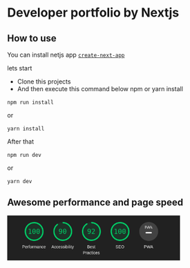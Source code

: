 # Developer portfolio by Nextjs

## How to use

You can install netjs app [`create-next-app`](https://nextjs.org/docs/getting-started)

lets start

- Clone this projects
- And then execute this command below npm or yarn install

```
npm run install

```

or

```
yarn install

```

After that

```
npm run dev

```

or

```
yarn dev

```

## Awesome performance and page speed

<img src="./public/lighthous_speed.png" width="400"/>
